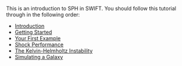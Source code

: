 This is an introduction to SPH in SWIFT. You should follow this
tutorial through in the following order:

+ [Introduction](introduction.md)
+ [Getting Started](getting_started.md)
+ [Your First Example](your_first_example.md)
+ [Shock Performance](shock_performance.md)
+ [The Kelvin-Helmholtz Instability](kelvin_helmholtz.md)
+ [Simulating a Galaxy](simulating_a_galaxy.md)